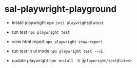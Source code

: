 # sal-playwright-playground

- install playwright
` npm init playwright@latest `

- run test
` npx playwright test `

- view html report
` npx playwright show-report `

- run test in ui mode
` npx playwright test --ui `

- update playwright
` npm install -D @playwright/test@latest `
